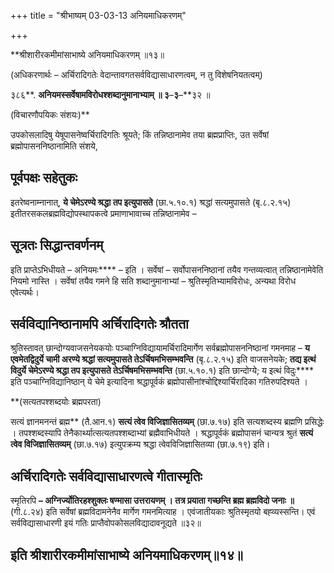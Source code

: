 +++
title = "श्रीभाष्यम् 03-03-13 अनियमाधिकरणम्"

+++


**श्रीशारीरकमीमांसाभाष्ये अनियमाधिकरणम् ॥१३॥

(अधिकरणार्थः – अर्चिरादिगतेः वेदान्तावगतसर्वविद्यासाधारणत्वम्, न तु विशेषनियतत्वम्)

३८६**. **अनियमस्सर्वेषामविरोधश्शब्दानुमानाभ्याम् ॥ ३**–**३**–**३२ ॥

(विचारणौपयिकः संशयः)**

उपकोसलादिषु येषूपासनेष्वर्चिरादिगतिः श्रूयते; किं तन्निष्ठानामेव तया ब्रह्मप्राप्तिः, उत सर्वेषां ब्रह्मोपासननिष्ठानामिति संशये,

## पूर्वपक्षः सहेतुकः

इतरेष्वनाम्नानात्, **ये चेमेऽरण्ये श्रद्धा तप इत्युपासते** (छा.५.१०.१) श्रद्धां सत्यमुपासते (बृ.८.२.१५) इतीतरसकलब्रह्मविद्योपस्थापकत्वे प्रमाणाभावाच्च तन्निष्ठानामेव –

## सूत्रतः सिद्धान्तवर्णनम्

इति प्राप्तेऽभिधीयते – अनियमः**** – इति । सर्वेषां – सर्वोपासननिष्ठानां तयैव गन्तव्यत्वात् तन्निष्ठानामेवेति नियमो नास्ति । सर्वेषां तयैव गमने हि सति शब्दानुमानाभ्यां – श्रुतिस्मृतिभ्यामविरोधः, अन्यथा विरोध एवेत्यर्थः।

## सर्वविद्यानिष्ठानामपि अर्चिरादिगतेः श्रौतता

श्रुतिस्तावत् छान्दोग्यवाजसनेयकयोः पञ्चाग्निविद्यायामर्चिरादिमार्गेण सर्वब्रह्मोपासननिष्ठानां गमनमाह – **य एवमेतद्विदुर्ये चामी अरण्ये श्रद्धां सत्यमुपासते तेऽर्चिषमभिसम्भवन्ति** (बृ.८.२.१५) इति वाजसनेयके; **तद्य इत्थं विदुर्ये चेमेऽरण्ये श्रद्धा तप इत्युपासते तेऽर्चिषमभिसम्भवन्ति** (छा.५.१०.१) इति छान्दोग्ये; य इत्थं विदुः**** इति पञ्चाग्निविद्यानिष्ठान् ये चेमे इत्यादिना श्रद्धापूर्वकं ब्रह्मोपासीनांश्चोद्दिश्यार्चिरादिका गतिरुपदिश्यते ।

**(सत्यतपश्शब्दयोः ब्रह्मपरता)

सत्यं ज्ञानमनन्तं ब्रह्म** (तै.आन.१) **सत्यं त्वेव विजिज्ञासितव्यम्** (छा.७.१७) इति सत्यशब्दस्य ब्रह्मणि प्रसिद्धेः । तपश्शब्दस्यापि तेनैकार्थ्यात्सत्यतपश्शब्दाभ्यां ब्रह्मैवाभिधीयते ।
श्रद्धापूर्वकं ब्रह्मोपासनं चान्यत्र श्रुतं **सत्यं त्वेव विजिज्ञासितव्यम्** (छा.७.१७) इत्युपक्रम्य श्रद्धा त्वेवविजिज्ञासितव्या (छा.७.१९) इति।

## अर्चिरादिगतेः सर्वविद्यासाधारणत्वे गीतास्मृतिः

स्मृतिरपि **– अग्निर्ज्योतिरहश्शुक्लः षण्मासा उत्तरायणम् । तत्र प्रयाता गच्छन्ति ब्रह्म ब्रह्मविदो जनाः ॥** (गी.८.२४) इति सर्वेषां ब्रह्मविदामनेनैव मार्गेण गमनमित्याह । एवंजातीयकाः श्रुतिस्मृतयो बह्व्यस्सन्ति। एवं सर्वविद्यासाधारणी इयं गतिः प्राप्तैवोपकोसलविद्यादावनूद्यते ॥३२॥

## इति श्रीशारीरकमीमांसाभाष्ये अनियमाधिकरणम्॥१४॥


